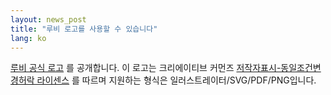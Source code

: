 ```yaml
---
layout: news_post
title: "루비 로고를 사용할 수 있습니다"
lang: ko
---
```


[루비 공식 로고][1] 를 공개합니다. 이 로고는 크리에이티브 커먼즈 [저작자표시-동일조건변경허락 라이센스][2] 를 따르며
지원하는 형식은 일러스트레이터/SVG/PDF/PNG입니다.



[1]: http://www.ruby-assn.org/index.html.en 
[2]: http://creativecommons.org/licenses/by-sa/2.5/deed.ko 
